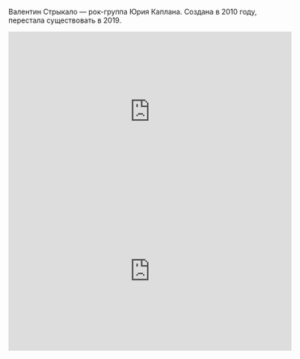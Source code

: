 Валентин Стрыкало — рок-группа Юрия Каплана. Создана в 2010 году, перестала существовать в 2019.

<iframe width="560" height="315" src="https://www.youtube.com/embed/VMS30oV8ApE" title="YouTube video player" frameborder="0" allow="accelerometer; autoplay; clipboard-write; encrypted-media; gyroscope; picture-in-picture" allowfullscreen></iframe>

<iframe width="560" height="315" src="https://www.youtube.com/embed/ZzcIx1rnk_E" title="YouTube video player" frameborder="0" allow="accelerometer; autoplay; clipboard-write; encrypted-media; gyroscope; picture-in-picture" allowfullscreen></iframe>